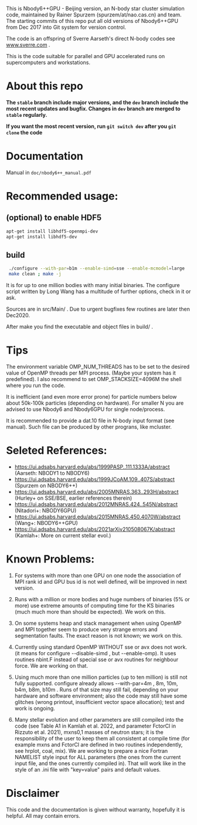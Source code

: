 This is Nbody6++GPU - Beijing version, an N-body star cluster simulation code, maintained by Rainer Spurzem (spurzem/at/nao.cas.cn) and team. The starting commits of this repo put all old versions of Nbody6++GPU from Dec 2017 into Git system for version control.

The code is an offspring of Sverre Aarseth's direct N-body codes see www.sverre.com . 

This is the code suitable for parallel and GPU accelerated runs on supercomputers and workstations. 

# About this repo
**The `stable` branch include major versions, and the `dev` branch include the most recent updates and bugfix. Changes in `dev` branch are merged to `stable` regularly.**

**If you want the most recent version, run `git switch dev` after you `git clone` the code**

# Documentation
Manual in `doc/nbody6++_manual.pdf`


# Recommended usage:
## (optional) to enable HDF5
```bash
apt-get install libhdf5-openmpi-dev
apt-get install libhdf5-dev
```
## build
```bash
 ./configure --with-par=b1m --enable-simd=sse --enable-mcmodel=large
 make clean ; make -j 
```
 It is for up to one million bodies with many initial binaries. The configure script written by 
 Long Wang has a multitude of further options, check in it or ask.

 Sources are in src/Main/ . Due to urgent bugfixes few routines are later then Dec2020. 

 After make you find the executable and object files in build/  .
 
# Tips
 The environment variable OMP_NUM_THREADS has to be set to the desired value of 
 OpenMP threads per MPI process. (Maybe your system has it predefined). I also recommend to set
 OMP_STACKSIZE=4096M the shell where you run the code.

 It is inefficient (and even more error prone) for particle numbers below about 50k-100k particles (depending on hardware). For smaller N you are advised to use Nbody6 and Nbody6GPU for single node/process.
 
 It is recommended to provide a dat.10 file in N-body input format (see manual). Such file can be produced by other prograns, like mcluster.


# Seleted References:
 - https://ui.adsabs.harvard.edu/abs/1999PASP..111.1333A/abstract (Aarseth: NBODY1 to NBODY6)
 - https://ui.adsabs.harvard.edu/abs/1999JCoAM.109..407S/abstract (Spurzem on NBODY6++)
 - https://ui.adsabs.harvard.edu/abs/2005MNRAS.363..293H/abstract (Hurley+ on SSE/BSE, earlier references therein)
 - https://ui.adsabs.harvard.edu/abs/2012MNRAS.424..545N/abstract (Nitadori+: NBODY6GPU)
 - https://ui.adsabs.harvard.edu/abs/2015MNRAS.450.4070W/abstract (Wang+: NBODY6++GPU)
 - https://ui.adsabs.harvard.edu/abs/2021arXiv210508067K/abstract (Kamlah+: More on current stellar evol.)


# Known Problems:
 1. For systems with more than one GPU on one node the association of MPI rank id and GPU bus id is not 
      well defined, will be improved in next version.
 2. Runs with a million or more bodies and huge numbers of binaries (5% or more) use extreme amounts of
      computing time for the KS binaries (much much more than should be expected). We work on this. 
 3. On some systems heap and stack management when using OpenMP and MPI together seem to produce very
      strange errors and segmentation faults. The exact reason is not known; we work on this.
 4. Currently using standard OpenMP WITHOUT sse or avx does not work. (it means for configure --disable-simd , but --enable-omp). It uses routines nbint.F instead of special sse or avx routines for neighbour force. We are working on that.
 
 5. Using much more than one million particles (up to ten million) is still not fully supported. configure already allows --with-par=4m  , 8m, 10m, b4m, b8m, b10m . Runs of that size may still fail, depending on your hardware and software environment; also the code may still have some glitches (wrong printout, insufficient vector space allocation);  test and work is ongoing.
 
 6. Many stellar evolution and other parameters are still compiled into the code (see Table A1 in Kamlah et al. 2022, and parameter FctorCl in Rizzuto et al. 2021), mxns0,1 masses of neutron stars; it is the responsibility of the user to keep them all consistent at compile time (for example  mxns and FctorCl are defined in two routines independently, see hrplot, coal, mix). We are working to prepare a nice Fortran NAMELIST style input for ALL parameters (the ones from the current input file, and the ones currently compiled in). That will work like in the style of an .ini file with "key=value" pairs and default values.


# Disclaimer
 This code and the documentation is given without warranty, hopefully it is helpful. All may contain errors.

